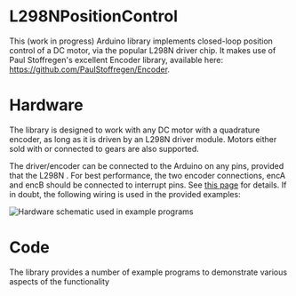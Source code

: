 # L298NPositionControl
This (work in progress) Arduino library implements closed-loop position control of a DC motor, via the popular L298N driver chip. It makes use of Paul Stoffregen's excellent Encoder library, available here: https://github.com/PaulStoffregen/Encoder.

# Hardware
The library is designed to work with any DC motor with a quadrature encoder, as long as it is driven by an L298N driver module. Motors either sold with or connected to gears are also supported.

The driver/encoder can be connected to the Arduino on any pins, provided that the L298N . For best performance, the two encoder connections, encA and encB should be connected to interrupt pins. See [this page](https://www.arduino.cc/reference/en/language/functions/external-interrupts/attachinterrupt/) for details. If in doubt, the following wiring is used in the provided examples:

![Hardware schematic used in example programs](img/wiring.png)

# Code
The library provides a number of example programs to demonstrate various aspects of the functionality
